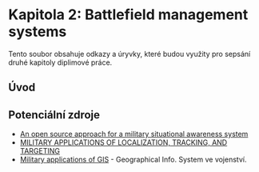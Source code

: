 # Kapitola 2: Battlefield management systems
Tento soubor obsahuje odkazy a úryvky, které budou využity pro sepsání druhé kapitoly diplimové práce.

## Úvod

## Potenciální zdroje
- [An open source approach for a military situational awareness system](https://ieeexplore.ieee.org/stamp/stamp.jsp?tp=&arnumber=6149062)
- [MILITARY APPLICATIONS OF LOCALIZATION, TRACKING, AND TARGETING](https://ieeexplore.ieee.org/stamp/stamp.jsp?tp=&arnumber=5751297)
- [Military applications of GIS](https://www.geos.ed.ac.uk/~gisteac/gis_book_abridged/files/ch63.pdf) - Geographical Info. System ve vojenství.

